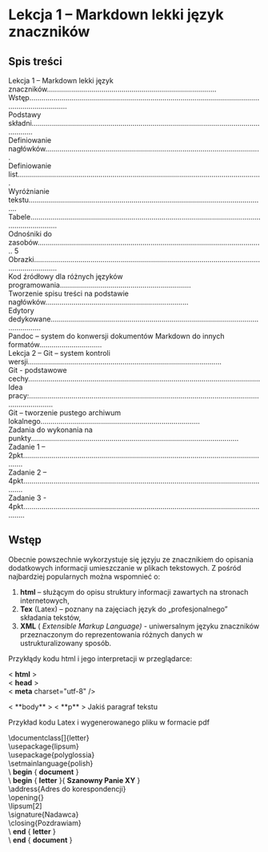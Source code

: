 # Lekcja 1 – Markdown lekki język znaczników

## Spis treści

Lekcja 1 – Markdown lekki język znaczników....................................................................................  
Wstęp...............................................................................................................................................  
Podstawy składni.............................................................................................................................  
Definiowanie nagłówków...........................................................................................................  
Definiowanie list.........................................................................................................................  
Wyróżnianie tekstu......................................................................................................................  
Tabele..........................................................................................................................................  
Odnośniki do zasobów................................................................................................................ 5  
Obrazki........................................................................................................................................  
Kod źródłowy dla różnych języków programowania.................................................................  
Tworzenie spisu treści na podstawie nagłówków.......................................................................  
Edytory dedykowane.......................................................................................................................  
Pandoc – system do konwersji dokumentów Markdown do innych formatów...............................  
Lekcja 2 – Git – system kontroli wersji................................................................................................  
Git - podstawowe cechy...................................................................................................................  
Idea pracy:........................................................................................................................................  
Git – tworzenie pustego archiwum lokalnego...............................................................................  
Zadania do wykonania na punkty.......................................................................................................  
Zadanie 1 – 2pkt............................................................................................................................  
Zadanie 2 – 4pkt............................................................................................................................  
Zadanie 3 - 4pkt.............................................................................................................................  

## Wstęp

Obecnie powszechnie wykorzystuje się języju ze znacznikiem do opisania dodatkowych informacji
umieszczanie w plikach tekstowych. Z pośród najbardziej popularnych można wspomnieć o:

1. **html** – służącym do opisu struktury informacji zawartych na stronach internetowych,  
2. **Tex** (Latex) – poznany na zajęciach język do „profesjonalnego” składania tekstów,  
3. **XML** ( _Extensible Markup Language)_ - uniwersalnym języku znaczników przeznaczonym do
    reprezentowania różnych danych w ustrukturalizowany sposób.
    
Przykłądy kodu html i jego interpretacji w przeglądarce:

<!DOCTYPE **html** >  
< **html** >  
< **head** >  
< **meta** charset="utf-8" />  
<title>Przykład</title>  
</ **head** >  
< **body** >  
< **p** > Jakiś paragraf tekstu</ **p** >  
</ **body** >  
</ **html** >  

Przykład kodu Latex i wygenerowanego pliku w formacie pdf

\documentclass[]{letter}  
\usepackage{lipsum}  
\usepackage{polyglossia}  
\setmainlanguage{polish}  
\ **begin** { **document** }  
\ **begin** { **letter** }{ **Szanowny Panie XY** }  
\address{Adres do korespondencji}  
\opening{}  
\lipsum[2]  
\signature{Nadawca}  
\closing{Pozdrawiam}  
\ **end** { **letter** }  
\ **end** { **document** }  
